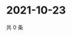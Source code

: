 # 2021-10-23

共 0 条

<!-- BEGIN -->
<!-- 最后更新时间 Sat Oct 23 2021 12:19:22 GMT+0800 (China Standard Time) -->

<!-- END -->
